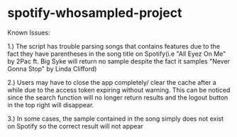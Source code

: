 # spotify-whosampled-project


Known Issues: 

1.) The script has trouble parsing songs that contains features due to the fact they have parentheses in the song title on Spotify(i.e "All Eyez On Me" by 2Pac ft. Big Syke will return no sample despite the fact it samples "Never Gonna Stop" by Linda Clifford)

2.) Users may have to close the app completely/ clear the cache after a while due to the access token expiring without warning. This can be noticed since the search function will no longer return results and the logout button in the top right will disappear. 

3.) In some cases, the sample contained in the song simply does not exist on Spotify so the correct result will not appear